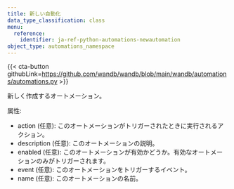 ```yaml
---
title: 新しい自動化
data_type_classification: class
menu:
  reference:
    identifier: ja-ref-python-automations-newautomation
object_type: automations_namespace
---
```


{{< cta-button githubLink=https://github.com/wandb/wandb/blob/main/wandb/automations/automations.py >}}



新しく作成するオートメーション。

属性:
- action (任意): このオートメーションがトリガーされたときに実行されるアクション。
- description (任意): このオートメーションの説明。
- enabled (任意): このオートメーションが有効かどうか。有効なオートメーションのみがトリガーされます。
- event (任意): このオートメーションをトリガーするイベント。
- name (任意): このオートメーションの名前。